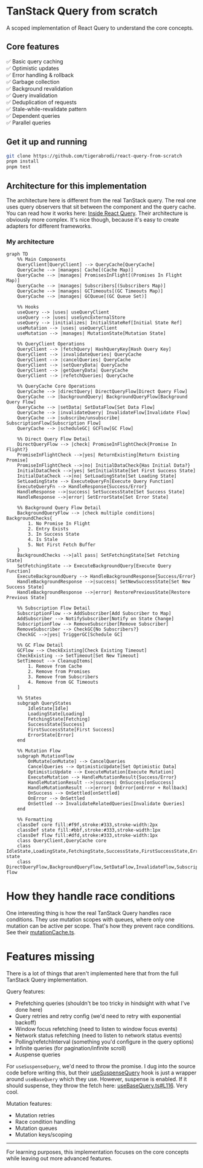 # TanStack Query from scratch

A scoped implementation of React Query to understand the core concepts.

## Core features

✅ Basic query caching  
✅ Optimistic updates  
✅ Error handling & rollback  
✅ Garbage collection  
✅ Background revalidation  
✅ Query invalidation  
✅ Deduplication of requests  
✅ Stale-while-revalidate pattern  
✅ Dependent queries  
✅ Parallel queries

## Get it up and running

```bash
git clone https://github.com/tigerabrodi/react-query-from-scratch
pnpm install
pnpm test
```

## Architecture for this implementation

The architecture here is different from the real TanStack query. The real one uses query observers that sit between the component and the query cache. You can read how it works here: [Inside React Query](https://tkdodo.eu/blog/inside-react-query). Their architecture is obviously more complex. It's nice though, because it's easy to create adapters for different frameworks.

### My architecture

```mermaid
graph TD
    %% Main Components
    QueryClient[QueryClient] --> QueryCache[QueryCache]
    QueryCache --> |manages| Cache[(Cache Map)]
    QueryCache --> |manages| PromisesInFlight[(Promises In Flight Map)]
    QueryCache --> |manages| Subscribers[(Subscribers Map)]
    QueryCache --> |manages| GCTimeouts[(GC Timeouts Map)]
    QueryCache --> |manages| GCQueue[(GC Queue Set)]

    %% Hooks
    useQuery --> |uses| useQueryClient
    useQuery --> |uses| useSyncExternalStore
    useQuery --> |initializes| InitialStateRef[Initial State Ref]
    useMutation --> |uses| useQueryClient
    useMutation --> |manages| MutationState[Mutation State]

    %% QueryClient Operations
    QueryClient --> |fetchQuery| HashQueryKey[Hash Query Key]
    QueryClient --> |invalidateQueries| QueryCache
    QueryClient --> |cancelQueries| QueryCache
    QueryClient --> |setQueryData| QueryCache
    QueryClient --> |getQueryData| QueryCache
    QueryClient --> |refetchQueries| QueryCache

    %% QueryCache Core Operations
    QueryCache --> |directQuery| DirectQueryFlow[Direct Query Flow]
    QueryCache --> |backgroundQuery| BackgroundQueryFlow[Background Query Flow]
    QueryCache --> |setData| SetDataFlow[Set Data Flow]
    QueryCache --> |invalidateQuery| InvalidateFlow[Invalidate Flow]
    QueryCache --> |subscribe/unsubscribe| SubscriptionFlow[Subscription Flow]
    QueryCache --> |scheduleGC| GCFlow[GC Flow]

    %% Direct Query Flow Detail
    DirectQueryFlow --> |check| PromiseInFlightCheck{Promise In Flight?}
    PromiseInFlightCheck -->|yes| ReturnExisting[Return Existing Promise]
    PromiseInFlightCheck -->|no| InitialDataCheck{Has Initial Data?}
    InitialDataCheck -->|yes| SetInitialState[Set First Success State]
    InitialDataCheck -->|no| SetLoadingState[Set Loading State]
    SetLoadingState --> ExecuteQueryFn[Execute Query Function]
    ExecuteQueryFn --> HandleResponse{Success/Error}
    HandleResponse -->|success| SetSuccessState[Set Success State]
    HandleResponse -->|error| SetErrorState[Set Error State]

    %% Background Query Flow Detail
    BackgroundQueryFlow --> |check multiple conditions| BackgroundChecks{
        1. No Promise In Flight
        2. Entry Exists
        3. In Success State
        4. Is Stale
        5. Not First Fetch Buffer
    }
    BackgroundChecks -->|all pass| SetFetchingState[Set Fetching State]
    SetFetchingState --> ExecuteBackgroundQuery[Execute Query Function]
    ExecuteBackgroundQuery --> HandleBackgroundResponse{Success/Error}
    HandleBackgroundResponse -->|success| SetNewSuccessState[Set New Success State]
    HandleBackgroundResponse -->|error| RestorePreviousState[Restore Previous State]

    %% Subscription Flow Detail
    SubscriptionFlow --> AddSubscriber[Add Subscriber to Map]
    AddSubscriber --> NotifySubscriber[Notify on State Change]
    SubscriptionFlow --> RemoveSubscriber[Remove Subscriber]
    RemoveSubscriber --> CheckGC{No Subscribers?}
    CheckGC -->|yes| TriggerGC[Schedule GC]

    %% GC Flow Detail
    GCFlow --> CheckExisting[Check Existing Timeout]
    CheckExisting --> SetTimeout[Set New Timeout]
    SetTimeout --> CleanupItems[
        1. Remove from Cache
        2. Remove from Promises
        3. Remove from Subscribers
        4. Remove from GC Timeouts
    ]

    %% States
    subgraph QueryStates
        IdleState[Idle]
        LoadingState[Loading]
        FetchingState[Fetching]
        SuccessState[Success]
        FirstSuccessState[First Success]
        ErrorState[Error]
    end

    %% Mutation Flow
    subgraph MutationFlow
        OnMutate[onMutate] --> CancelQueries
        CancelQueries --> OptimisticUpdate[Set Optimistic Data]
        OptimisticUpdate --> ExecuteMutation[Execute Mutation]
        ExecuteMutation --> HandleMutationResult{Success/Error}
        HandleMutationResult -->|success| OnSuccess[onSuccess]
        HandleMutationResult -->|error| OnError[onError + Rollback]
        OnSuccess --> OnSettled[onSettled]
        OnError --> OnSettled
        OnSettled --> InvalidateRelatedQueries[Invalidate Queries]
    end

    %% Formatting
    classDef core fill:#f9f,stroke:#333,stroke-width:2px
    classDef state fill:#bbf,stroke:#333,stroke-width:1px
    classDef flow fill:#dfd,stroke:#333,stroke-width:1px
    class QueryClient,QueryCache core
    class IdleState,LoadingState,FetchingState,SuccessState,FirstSuccessState,ErrorState state
    class DirectQueryFlow,BackgroundQueryFlow,SetDataFlow,InvalidateFlow,SubscriptionFlow,GCFlow flow
```

# How they handle race conditions

One interesting thing is how the real TanStack Query handles race conditions. They use mutation scopes with queues, where only one mutation can be active per scope. That's how they prevent race conditions. See their [mutationCache.ts](https://github.com/TanStack/query/blob/main/packages/query-core/src/mutationCache.ts).

# Features missing

There is a lot of things that aren't implemented here that from the full TanStack Query implementation.

Query features:

- Prefetching queries (shouldn't be too tricky in hindsight with what I've done here)
- Query retries and retry config (we'd need to retry with exponential backoff)
- Window focus refetching (need to listen to window focus events)
- Network status refetching (need to listen to network status events)
- Polling/refetchInterval (something you'd configure in the query options)
- Infinite queries (for pagination/infinite scroll)
- Auspense queries

For `useSuspenseQuery`, we'd need to throw the promise. I dug into the source code before writing this, but their [useSuspenseQuery](https://github.com/TanStack/query/blob/main/packages/react-query/src/useSuspenseQuery.ts) hook is just a wrapper around `useBaseQuery` which they use. However, suspense is enabled. If it should suspense, they throw the fetch here: [useBaseQuery.ts#L116](https://github.com/TanStack/query/blob/main/packages/react-query/src/useBaseQuery.ts#L116). Very cool.

Mutation features:

- Mutation retries
- Race condition handling
- Mutation queues
- Mutation keys/scoping

---

For learning purposes, this implementation focuses on the core concepts while leaving out more advanced features.

